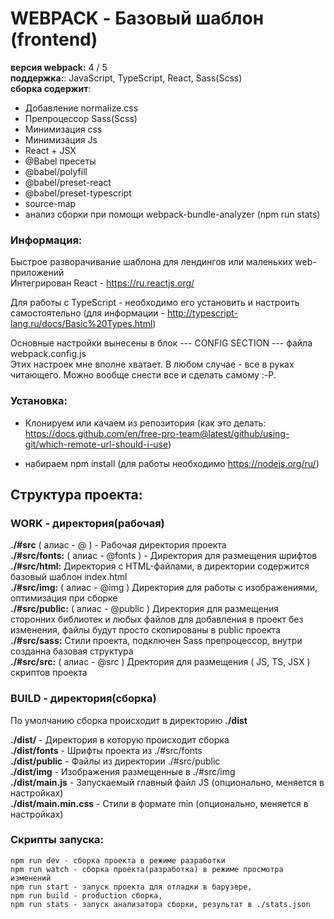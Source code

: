 # WEBPACK - Базовый шаблон (frontend)

**версия webpack:** 4 / 5<br>
**поддержка:**: JavaScript, TypeScript, React, Sass(Scss)<br>
**сборка содержит**:<br>

- Добавление normalize.css<br>
- Препроцессор Sass(Scss)<br>
- Минимизация css<br>
- Минимизация Js<br>
- React + JSX
- @Babel пресеты<br>
- @babel/polyfill<br>
- @babel/preset-react<br>
- @babel/preset-typescript<br>
- source-map<br>
- анализ сборки при помощи webpack-bundle-analyzer (npm run stats)

### Информация:

Быстрое разворачивание шаблона для лендингов или маленьких web-приложений  
Интегрирован React - https://ru.reactjs.org/

Для работы с TypeScript - необходимо его установить и настроить самостоятельно
(для информации - http://typescript-lang.ru/docs/Basic%20Types.html)

Основные настройки вынесены в блок --- CONFIG SECTION --- файла webpack.config.js  
Этих настроек мне вполне хватает. В любом случае - все в руках читающего. Можно вообще снести все и сделать самому :-P.

### Установка:

- Клонируем или качаем из репозитория
  (как это делать: https://docs.github.com/en/free-pro-team@latest/github/using-git/which-remote-url-should-i-use)

- набираем npm install
  (для работы необходимо https://nodejs.org/ru/)

## Структура проекта:

### WORK - директория(рабочая)

**./#src** ( алиас - @ ) - Рабочая директория проекта<br/>
**./#src/fonts:** ( алиас - @fonts ) - Директория для размещения шрифтов<br/>
**./#src/html:** Директория с HTML-файлами, в директории содержится базовый шаблон index.html<br/>
**./#src/img:** ( алиас - @img ) Директория для работы с изображениями, оптимизация при сборке<br/>
**./#src/public:** ( алиас - @public ) Директория для размещения сторонних библиотек и любых файлов для добавления в проект без изменения, файлы будут просто скопированы в public проекта<br/>
**./#src/sass:** Стили проекта, подключен Sass препроцессор, внутри созданна базовая структура <br/>
**./#src/src:** ( алиас - @src ) Дректория для размещения ( JS, TS, JSX ) скриптов проекта <br/>

### BUILD - директория(сборка)

По умолчанию сборка происходит в директорию **./dist**

**./dist/** - Директория в которую происходит сборка<br>
**./dist/fonts** - Шрифты проекта из ./#src/fonts<br>
**./dist/public** - Файлы из директории ./#src/public<br>
**./dist/img** - Изображения размещенные в ./#src/img<br>
**./dist/main.js** - Запускаемый главный файл JS (опционально, меняется в настройках)<br>
**./dist/main.min.css** - Стили в формате min (опционально, меняется в настройках)<br>

### Скрипты запуска:

    npm run dev - сборка проекта в режиме разработки
    npm run watch - сборка проекта(разработка) в режиме просмотра изменений
    npm run start - запуск проекта для отладки в барузере,
    npm run build - production сборка,
    npm run stats - запуск анализатора сборки, результат в ./stats.json
